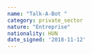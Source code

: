 ```yaml
---
name: "Talk-A-Bot "
category: private_sector
nature: "Entreprise"
nationality: HUN
date_signed: '2018-11-12'
---
```

    